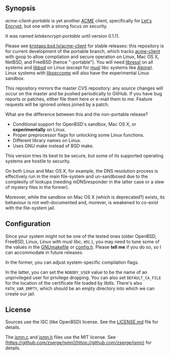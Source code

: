 ## Synopsis

*acme-client-portable* is yet another
[ACME](https://letsencrypt.github.io/acme-spec/) client, specifically for
[Let's Encrypt](https://letsencrypt.org), but one with a strong focus on
security. 

It was named *letskencrypt-portable* until version 0.1.11.

Please see
[kristaps.bsd.lv/acme-client](https://kristaps.bsd.lv/acme-client) for
stable releases: this repository is for current development of the
portable branch, which tracks
[acme-client](https://github.com/kristapsdz/acme-client) with goop to
allow compilation and secure operation on Linux, Mac OS X, NetBSD, and
FreeBSD (hence "-portable").
You will need [libressl](http://www.libressl.org/) on all systems and
[libbsd](https://libbsd.freedesktop.org/wiki/) on Linux (except for
[musl](https://www.musl-libc.org) libc systems like
[Alpine](https://alpinelinux.org/)).  Linux systems with
[libseccomp](https://github.com/seccomp/libseccomp) will also have the
experimental Linux sandbox.

This repository mirrors the master CVS repository: any source changes
will occur on the master and be pushed periodically to GitHub.  If you
have bug reports or patches, either file them here or e-mail them to me.
Feature requests will be ignored unless joined by a patch.

What are the difference between this and the non-portable release?

* Conditional support for OpenBSD's sandbox, Mac OS X, or
  **experimentally** on Linux.
* Proper preprocessor flags for unlocking some Linux functions.
* Different library names on Linux.
* Uses GNU make instead of BSD make.

This version tries its best to be secure, but some of its supported
operating systems are hostile to security.

On both Linux and Mac OS X, for example, the DNS resolution process is
effectively run in the main file-system and un-sandboxed due to the
complexity of lookups (needing mDNSresponder in the latter case or a
slew of mystery files in the former).

Moreover, while the sandbox on Mac OS X (which is deprecated?) exists,
its behaviour is not well-documented and, morever, is weakened to
co-exist with the file-system jail.

## Configuration

Since your system might not be one of the tested ones (older OpenBSD,
FreeBSD, Linux, Linux with musl libc, etc.), you may need to tune some
of the values in the [GNUmakefile](GNUmakefile) or [config.h](config.h).
Please **tell me** if you do so, so I can accommodate in future
releases.

In the former, you can adjust system-specific compilation flags.

In the latter, you can set the `NOBODY_USER` value to be the name of an
unprivileged user for privilege dropping.
You can also set `DEFAULT_CA_FILE` for the location of the certificate
file loaded by libtls.
There's also `PATH_VAR_EMPTY`, which should be an empty directory into
which we can create our jail.

## License

Sources use the ISC (like OpenBSD) license.  See the
[LICENSE.md](LICENSE.md) file for details.

The [jsmn.c](jsmn.c) and [jsmn.h](jsmn.h) files use the MIT license.
See [https://github.com/zserge/jsmn](https://github.com/zserge/jsmn) for
details.
